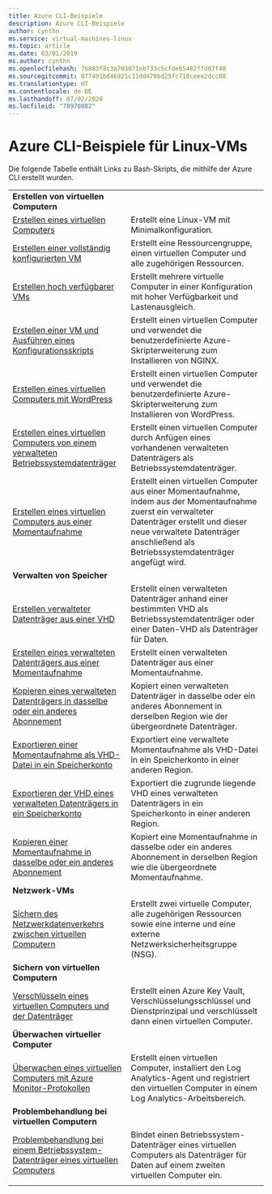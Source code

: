 ```yaml
---
title: Azure CLI-Beispiele
description: Azure CLI-Beispiele
author: cynthn
ms.service: virtual-machines-linux
ms.topic: article
ms.date: 03/01/2019
ms.author: cynthn
ms.openlocfilehash: 76803f8c3a703071eb733c5cfde65482ffd07f40
ms.sourcegitcommit: 877491bd46921c11dd478bd25fc718ceee2dcc08
ms.translationtype: HT
ms.contentlocale: de-DE
ms.lasthandoff: 07/02/2020
ms.locfileid: "78970082"
---
```

# <a name="azure-cli-samples-for-linux-virtual-machines"></a>Azure CLI-Beispiele für Linux-VMs

Die folgende Tabelle enthält Links zu Bash-Skripts, die mithilfe der Azure CLI erstellt wurden.

| | |
|---|---|
|**Erstellen von virtuellen Computern**||
| [Erstellen eines virtuellen Computers](./../scripts/virtual-machines-linux-cli-sample-create-vm-quick-create.md?toc=%2fazure%2fvirtual-machines%2flinux%2ftoc.json) | Erstellt eine Linux-VM mit Minimalkonfiguration. |
| [Erstellen einer vollständig konfigurierten VM](./../scripts/virtual-machines-linux-cli-sample-create-vm.md?toc=%2fazure%2fvirtual-machines%2flinux%2ftoc.json) | Erstellt eine Ressourcengruppe, einen virtuellen Computer und alle zugehörigen Ressourcen.|
| [Erstellen hoch verfügbarer VMs](./../scripts/virtual-machines-linux-cli-sample-nlb.md?toc=%2fazure%2fvirtual-machines%2flinux%2ftoc.json) | Erstellt mehrere virtuelle Computer in einer Konfiguration mit hoher Verfügbarkeit und Lastenausgleich. |
| [Erstellen einer VM und Ausführen eines Konfigurationsskripts](./../scripts/virtual-machines-linux-cli-sample-create-vm-nginx.md?toc=%2fazure%2fvirtual-machines%2flinux%2ftoc.json) | Erstellt einen virtuellen Computer und verwendet die benutzerdefinierte Azure-Skripterweiterung zum Installieren von NGINX. |
| [Erstellen eines virtuellen Computers mit WordPress](./../scripts/virtual-machines-linux-cli-sample-create-vm-wordpress.md?toc=%2fazure%2fvirtual-machines%2flinux%2ftoc.json) | Erstellt einen virtuellen Computer und verwendet die benutzerdefinierte Azure-Skripterweiterung zum Installieren von WordPress. |
| [Erstellen eines virtuellen Computers von einem verwalteten Betriebssystemdatenträger](./../scripts/virtual-machines-linux-cli-sample-create-vm-from-managed-os-disks.md?toc=%2fazure%2fvirtual-machines%2flinux%2ftoc.json) | Erstellt einen virtuellen Computer durch Anfügen eines vorhandenen verwalteten Datenträgers als Betriebssystemdatenträger. |
| [Erstellen eines virtuellen Computers aus einer Momentaufnahme](./../scripts/virtual-machines-linux-cli-sample-create-vm-from-snapshot.md?toc=%2fazure%2fvirtual-machines%2flinux%2ftoc.json) | Erstellt einen virtuellen Computer aus einer Momentaufnahme, indem aus der Momentaufnahme zuerst ein verwalteter Datenträger erstellt und dieser neue verwaltete Datenträger anschließend als Betriebssystemdatenträger angefügt wird. |
|**Verwalten von Speicher**||
| [Erstellen verwalteter Datenträger aus einer VHD](../scripts/virtual-machines-linux-cli-sample-create-managed-disk-from-vhd.md?toc=%2fazure%2fvirtual-machines%2flinux%2ftoc.json) | Erstellt einen verwalteten Datenträger anhand einer bestimmten VHD als Betriebssystemdatenträger oder einer Daten-VHD als Datenträger für Daten.  |
| [Erstellen eines verwalteten Datenträgers aus einer Momentaufnahme](../scripts/virtual-machines-linux-cli-sample-create-managed-disk-from-snapshot.md?toc=%2fazure%2fvirtual-machines%2flinux%2ftoc.json) | Erstellt einen verwalteten Datenträger aus einer Momentaufnahme. |
| [Kopieren eines verwalteten Datenträgers in dasselbe oder ein anderes Abonnement](../scripts/virtual-machines-linux-cli-sample-copy-managed-disks-to-same-or-different-subscription.md?toc=%2fazure%2fvirtual-machines%2flinux%2ftoc.json) | Kopiert einen verwalteten Datenträger in dasselbe oder ein anderes Abonnement in derselben Region wie der übergeordnete Datenträger. 
| [Exportieren einer Momentaufnahme als VHD-Datei in ein Speicherkonto](../scripts/virtual-machines-linux-cli-sample-copy-snapshot-to-storage-account.md?toc=%2fazure%2fvirtual-machines%2flinux%2ftoc.json) | Exportiert eine verwaltete Momentaufnahme als VHD-Datei in ein Speicherkonto in einer anderen Region. |
| [Exportieren der VHD eines verwalteten Datenträgers in ein Speicherkonto](../scripts/virtual-machines-linux-cli-sample-copy-managed-disks-vhd.md?toc=%2fazure%2fvirtual-machines%2flinux%2ftoc.json) | Exportiert die zugrunde liegende VHD eines verwalteten Datenträgers in ein Speicherkonto in einer anderen Region. |
| [Kopieren einer Momentaufnahme in dasselbe oder ein anderes Abonnement](../scripts/virtual-machines-linux-cli-sample-copy-snapshot-to-same-or-different-subscription.md?toc=%2fazure%2fvirtual-machines%2flinux%2ftoc.json) | Kopiert eine Momentaufnahme in dasselbe oder ein anderes Abonnement in derselben Region wie die übergeordnete Momentaufnahme. |
|**Netzwerk-VMs**||
| [Sichern des Netzwerkdatenverkehrs zwischen virtuellen Computern](./../scripts/virtual-machines-linux-cli-sample-create-vm-nsg.md?toc=%2fazure%2fvirtual-machines%2flinux%2ftoc.json) | Erstellt zwei virtuelle Computer, alle zugehörigen Ressourcen sowie eine interne und eine externe Netzwerksicherheitsgruppe (NSG). |
|**Sichern von virtuellen Computern**||
| [Verschlüsseln eines virtuellen Computers und der Datenträger](./../scripts/virtual-machines-linux-cli-sample-encrypt-vm.md?toc=%2fazure%2fvirtual-machines%2flinux%2ftoc.json) | Erstellt einen Azure Key Vault, Verschlüsselungsschlüssel und Dienstprinzipal und verschlüsselt dann einen virtuellen Computer. |
|**Überwachen virtueller Computer**||
| [Überwachen eines virtuellen Computers mit Azure Monitor-Protokollen](./../scripts/virtual-machines-linux-cli-sample-create-vm-oms.md?toc=%2fazure%2fvirtual-machines%2flinux%2ftoc.json) | Erstellt einen virtuellen Computer, installiert den Log Analytics-Agent und registriert den virtuellen Computer in einem Log Analytics-Arbeitsbereich.  |
|**Problembehandlung bei virtuellen Computern**||
| [Problembehandlung bei einem Betriebssystem-Datenträger eines virtuellen Computers](./../scripts/virtual-machines-linux-cli-sample-mount-os-disk.md?toc=%2fazure%2fvirtual-machines%2flinux%2ftoc.json) | Bindet einen Betriebssystem-Datenträger eines virtuellen Computers als Datenträger für Daten auf einem zweiten virtuellen Computer ein. |
| | |
